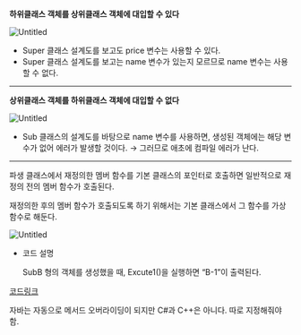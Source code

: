 **하위클래스 객체를 상위클래스 객체에 대입할 수 있다**

![Untitled](https://s3-us-west-2.amazonaws.com/secure.notion-static.com/aab77b7e-ff8f-4079-8ea0-a26272af4d11/Untitled.png)

- Super 클래스 설계도를 보고도 price 변수는 사용할 수 있다.
- Super 클래스 설계도를 보고는 name 변수가 있는지 모르므로 name 변수는 사용할 수 없다.

---

**상위클래스 객체를 하위클래스 객체에 대입할 수  없다**

![Untitled](https://s3-us-west-2.amazonaws.com/secure.notion-static.com/f0afeeda-18a6-437c-90c6-d05b42320282/Untitled.png)

- Sub 클래스의 설계도를 바탕으로 name 변수를 사용하면, 생성된 객체에는 해당 변수가 없어 에러가 발생할 것이다. → 그러므로 애초에 컴파일 에러가 난다.

---

파생 클래스에서 재정의한 멤버 함수를 기본 클래스의 포인터로 호출하면 일반적으로 재정의 전의 멤버 함수가 호출된다.

재정의한 후의 멤버 함수가 호출되도록 하기 위해서는 기본 클래스에서 그 함수를 가상 함수로 해둔다. 

![Untitled](https://s3-us-west-2.amazonaws.com/secure.notion-static.com/1ff62e84-c969-4f9f-b060-a96df2116817/Untitled.png)

- 코드 설명
    
    SubB 형의 객체를 생성했을 때, Excute1()을 실행하면 “B-1”이 출력된다.
    

[코드링크](https://docs.google.com/document/d/1fLkeKX6llN7CfBwVW2QoVuJ2yweHJ-CwHre1FeeayTU/edit?usp=sharing)

자바는 자동으로 메서드 오버라이딩이 되지만 C#과 C++은 아니다. 따로 지정해줘야 함.